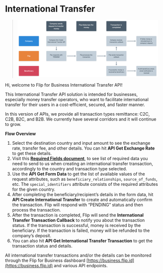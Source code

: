 <div></div>

# International Transfer

<blockquote>
  <a class="spotlight" href="../../images/product-flows/international-transfer.png" data-autofit="false">
    <img src="../../images/product-flows/international-transfer.png" alt="International Transfer Flowchart">
  </a>
</blockquote>

Hi, welcome to Flip for Business International Transfer API!

This International Transfer API solution is intended for businesses, especially money transfer operators, who want to facilitate international transfer for their users in a cost-efficient, secured, and faster manner.

In this version of APIs, we provide all transaction types remittance: C2C, C2B, B2C, and B2B. We currently have several corridors and it will continue to grow.

**Flow Overview**

1. Select the destination country and input amount to see the exchange rate, transfer fee, and other details. You can hit **API Get Exchange Rate** to get these details.
2. Visit this **[Required Fields document](https://storage.googleapis.com/flip-prod-dbs-assets/templates/International-Transfer-API-Required-Fields.xlsx)**, to see list of required data you need to send to us when creating an international transfer transaction, accordingly to the country and transaction type selected.
3. Use the **API Get Form Data** to get the list of available values of the request attributes, such as `beneficiary_relationships`, `source_of_funds`, etc. The `special_identifiers` attribute consists of the required attributes for the given country.
4. After completing the beneficiary/recipient’s details in the form data, hit **API Create International Transfer** to create and automatically confirm the transaction. Flip will respond with “PENDING” status and then process the transaction.
5. After the transaction is completed, Flip will send the **International Transfer Transaction Callback** to notify you about the transaction status. If the transaction is successful, money is received by the beneficiary. If the transaction is failed, money will be refunded to the company’s deposit.
6. You can also hit **API Get International Transfer Transaction** to get the transaction status and details.

All international transfer transactions and/or the details can be monitored through the Flip for Business dashboard [https://business.flip.id](https://business.flip.id) and various API endpoints.
